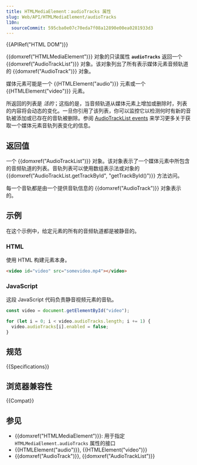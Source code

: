 ```yaml
---
title: HTMLMediaElement：audioTracks 属性
slug: Web/API/HTMLMediaElement/audioTracks
l10n:
  sourceCommit: 595cba0e07c70eda7f08a12890e00ea0281933d3
---
```


{{APIRef("HTML DOM")}}

{{domxref("HTMLMediaElement")}} 对象的只读属性 **`audioTracks`** 返回一个 {{domxref("AudioTrackList")}} 对象。该对象列出了所有表示媒体元素音频轨道的 {{domxref("AudioTrack")}} 对象。

媒体元素可能是一个 {{HTMLElement("audio")}} 元素或一个 {{HTMLElement("video")}} 元素。

所返回的列表是 _活的_；这指的是，当音频轨道从媒体元素上增加或删除时，列表的内容将会动态的变化。一旦你引用了该列表，你可以监控它以检测何时有新的音轨被添加或已存在的音轨被删除。参阅 [AudioTrackList events](/zh-CN/docs/Web/API/AudioTrackList#events) 来学习更多关于获取一个媒体元素音轨列表变化的信息。

## 返回值

一个 {{domxref("AudioTrackList")}} 对象。该对象表示了一个媒体元素中所包含的音频轨道的列表。音轨列表可以使用数组表示法或对象的 {{domxref("AudioTrackList.getTrackById", "getTrackById()")}} 方法访问。

每一个音轨都是由一个提供音轨信息的 {{domxref("AudioTrack")}} 对象表示的。

## 示例

在这个示例中，给定元素的所有的音频轨道都是被静音的。

### HTML

使用 HTML 构建元素本身。

```html
<video id="video" src="somevideo.mp4"></video>
```

### JavaScript

这段 JavaScript 代码负责静音视频元素的音轨。

```js
const video = document.getElementById("video");

for (let i = 0; i < video.audioTracks.length; i += 1) {
  video.audioTracks[i].enabled = false;
}
```

## 规范

{{Specifications}}

## 浏览器兼容性

{{Compat}}

## 参见

- {{domxref("HTMLMediaElement")}}: 用于指定 `HTMLMediaElement.audioTracks` 属性的接口
- {{HTMLElement("audio")}}, {{HTMLElement("video")}}
- {{domxref("AudioTrack")}}, {{domxref("AudioTrackList")}}